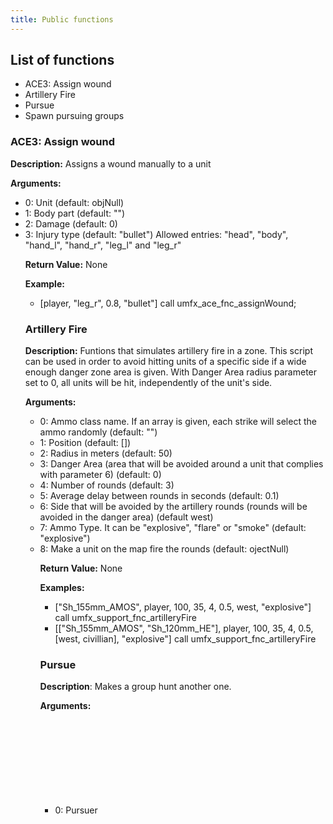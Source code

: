 ```yaml
---
title: Public functions
---
```


## List of functions
- ACE3: Assign wound
- Artillery Fire
- Pursue
- Spawn pursuing groups

### ACE3: Assign wound

**Description:** Assigns a wound manually to a unit

**Arguments:**
- 0: Unit <OBJECT> (default: objNull)
- 1: Body part <STRING> (default: "")
- 2: Damage <NUMBER> (default: 0)
- 3: Injury type <STRING> (default: "bullet")
     Allowed entries: "head", "body", "hand_l", "hand_r", "leg_l" and "leg_r"

**Return Value:** None

**Example:**
- [player, "leg_r", 0.8, "bullet"] call umfx_ace_fnc_assignWound;

### Artillery Fire

**Description:** Funtions that simulates artillery fire in a zone. This script can be used in order to avoid hitting units of a specific
side if a wide enough danger zone area is given. With Danger Area radius parameter set to 0, all units will be hit, independently
of the unit's side.

**Arguments:**
- 0: Ammo class name. If an array is given, each strike will select the ammo randomly <STRING><ARRAY> (default: "")
- 1: Position <ARRAY><OBJECT><LOCATION><GROUP> (default: [])
- 2: Radius in meters <NUMBER> (default: 50)
- 3: Danger Area (area that will be avoided around a unit that complies with parameter 6) <NUMBER> (default: 0)
- 4: Number of rounds <NUMBER> (default: 3)
- 5: Average delay between rounds in seconds <NUMBER> (default: 0.1)
- 6: Side that will be avoided by the artillery rounds (rounds will be avoided in the danger area) <SIDE><ARRAY> (default west)
- 7: Ammo Type. It can be "explosive", "flare" or "smoke" <STRING> (default: "explosive")
- 8: Make a unit on the map fire the rounds <OBJECT> (default: ojectNull)

**Return Value:** None

**Examples:**
- ["Sh_155mm_AMOS", player, 100, 35, 4, 0.5, west, "explosive"] call umfx_support_fnc_artilleryFire
- [["Sh_155mm_AMOS", "Sh_120mm_HE"], player, 100, 35, 4, 0.5, [west, civillian], "explosive"] call umfx_support_fnc_artilleryFire

### Pursue

**Description**: Makes a group hunt another one.

**Arguments:**
- 0: Pursuer <OBJECT><GROUP>
- 1: Pursued <OBJECT><GROUP>
- 2: Radius around the pursued where the pursuer will move at. The smaller, the more precise the pursuer will hunt <NUMBER> (default: 240)
- 3: Timeout used by the pursuer to move to a new position <NUMBER> (default: 30)

**Return Value:** None

**Examples:**
- [cursorTarget, player, 45, 20] call umfx_ai_fnc_pursue

### Spawn pursuing roups

**Description**: Spawns pursuing groups in the given area.

**Arguments:**
- 0: Target <OBJECT, GROUP> (default: objNull)
- 1: Spawn area <MARKER, TRIGGER, LOCATION, ARRAY> (default: [])
- 2: Units <STRING, ARRAY> (default: [])
- 3: Number of groups to spawn. In case an array is given, the number of groups that will be spawned will be
     random between [a,b] <NUMBER, ARRAY> (default: 1)
- 4: Side to spawn <SIDE> (default: east)
- 5: Radius around the pursued where the pursuer will move at. The smaller, the more precise the pursuer will hunt.
    In case an array is given, the radius will be random between [a,b] <NUMBER, ARRAY> (default: 240)
- 6: Timeout used by the pursuer to move to a new position. In case an array is given, the radius will be random
     between [a,b] <NUMBER, ARRAY> (default: 30)
- 7: Spawn delay in seconds <NUMBER> (default: 1)

**Return Value:** None

**Examples:**
- Spawn one group at a random position in the marker "marker"
  `[player, "marker", ["CUP_O_TK_INS_Soldier_GL","CUP_O_TK_INS_Soldier_GL"]] call umfx_ai_fnc_pursuingGroups;`
- Spawn between 1 and four groups at a random position in the marker "marker", the radius will be random between 5 and 15 meters
  `[player, "marker", ["CUP_O_TK_INS_Soldier_GL","CUP_O_TK_INS_Soldier_GL"], [1, 4], east, [5, 15], 30] call umfx_spawn_fnc_pursuingGroups;`
- Spawn one group at the defined area
  `[player, [center, a, b, angle, isRectangle], ["CUP_O_TK_INS_Soldier_GL","CUP_O_TK_INS_Soldier_GL"]] call umfx_ai_fnc_pursuingGroups;`


### Move to random position

**Description**: Make the position of a unit to be randomly selected from an array of points

**Arguments:**
- 0: Unit <OBJECT> (default: objNull)
- 1: Random locations. Accepted values are arrays, tasks, locations, objects or markers <ARRAY> (default: [])

**Return Value:** None

**Example:**
[this, [p1, p2, p3, p4]] call umfx_spawn_fnc_unitRandomPos

### Road traffic

**Description**:Generates road traffic between two points.

**Arguments:**
- 0: Path. Array of <MARKER, TRIGGER, LOCATION, ARRAY> (default: [[0, 0, 0], [0,0,0]])
- 1: Units to spawn. First array contains vehicle classames, second array
     contains driver classnames <ARRAY> (default: [])
- 2: Spawn interval in seconds. In case an array is given, the spawn interval will be random between [a,b] <NUMBER, ARRAY> (default: 20)
- 3: Stop condition <CODE> (default: {false})

**Return Value:** None

**Example:**
[["markerStart", "markerEnd"], [["C_Van_01_fuel_F"], ["C_man_1", "C_Man_casual_1_F"]], 40, {stopRoadTraffic}] call umfx_spawn_fnc_roadTraffic

### Suicider

**Description:** Makes a suicide unit.

** Arguments:**
- 0: Suicider <OBJECT> (default: objNull)
- 1: Target side <SIDE> (default: west)
- 2: Target acquisition distance <NUMBER> (default: 100)
- 3: Minimum attack distance <NUMBER> (default: 10)
- 4: Explosive type <STRING> (default: "IEDLandSmall_Remote_Ammo")
- 5: Dead man switch (default: false)
- 6: Sound defined in CfgSounds <STRING> (default: "allahu")

**Return Value:** None

**Example:**
[cursorTarget, west, 100, 10, "IEDLandSmall_Remote_Ammo", true] call umfx_ai_fnc_suicider
